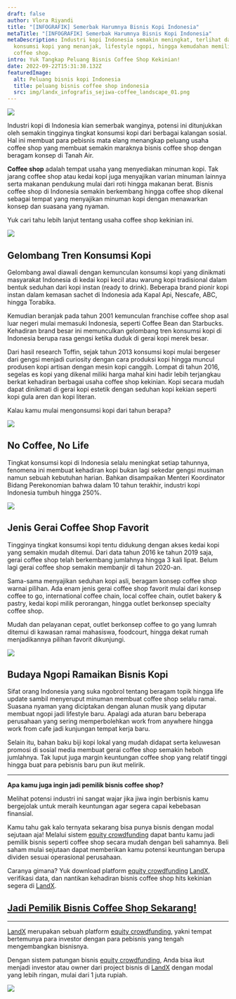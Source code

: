 ```yaml
---
draft: false
author: Vlora Riyandi
title: "[INFOGRAFIK] Semerbak Harumnya Bisnis Kopi Indonesia"
metaTitle: "[INFOGRAFIK] Semerbak Harumnya Bisnis Kopi Indonesia"
metaDescription: Industri kopi Indonesia semakin meningkat, terlihat data
  konsumsi kopi yang menanjak, lifestyle ngopi, hingga kemudahan memiliki bisnis
  coffee shop.
intro: Yuk Tangkap Peluang Bisnis Coffee Shop Kekinian!
date: 2022-09-22T15:31:38.132Z
featuredImage:
  alt: Peluang bisnis kopi Indonesia
  title: peluang bisnis coffee shop indonesia
  src: img/landx_infografis_sejiwa-coffee_landscape_01.png
---
```

![](https://lh6.googleusercontent.com/2QqRyvN9IMFoaiupCuW2-QHHt-hD_vtsDsuJy7wRhBxVNe-ZjXyNBp5gCJvIPkDehf3fgGXfDSHh-oea128bJwejvwgkCCZ7lX8sQGsWlYnN0ZqQh_d4dP_fiNcCT0Q2_3YA6pj4kp0EitQbjF2-va3KogTAu-jp9vzesNyBl44TfBB8MVRYo8jgdg)

Industri kopi di Indonesia kian semerbak wanginya, potensi ini ditunjukkan oleh semakin tingginya tingkat konsumsi kopi dari berbagai kalangan sosial. Hal ini membuat para pebisnis mata elang menangkap peluang usaha coffee shop yang membuat semakin maraknya bisnis coffee shop dengan beragam konsep di Tanah Air. 

**Coffee shop** adalah tempat usaha yang menyediakan minuman kopi. Tak jarang coffee shop atau kedai kopi juga menyajikan varian minuman lainnya serta makanan pendukung mulai dari roti hingga makanan berat. Bisnis coffee shop di Indonesia semakin berkembang hingga coffee shop dikenal sebagai tempat yang menyajikan minuman kopi dengan menawarkan konsep dan suasana yang nyaman.

Yuk cari tahu lebih lanjut tentang usaha coffee shop kekinian ini.

![](https://lh3.googleusercontent.com/wUtMBNzhC56uV1cRWUj9i4Wqv68TxdQY68kSfZXMEJwEVrKgSoV2Kf9bVIYhFAyg2mRnse7EBGjrDZVMD-IU5FXCq6Ab3ltg7mnV9zKr1RSS_uOg5MwnGi56QtVvsdfaZRdxc7DtPdLI58Wj3vR9pUJVNIrwX-nf3EoNJQvMUU99qBkn1hbl1RHwUQ)

## Gelombang Tren Konsumsi Kopi

Gelombang awal diawali dengan kemunculan konsumsi kopi yang dinikmati masyarakat Indonesia di kedai kopi kecil atau warung kopi tradisional dalam bentuk seduhan dari kopi instan (ready to drink). Beberapa brand pionir kopi instan dalam kemasan sachet di Indonesia ada Kapal Api, Nescafe, ABC, hingga Torabika.

Kemudian beranjak pada tahun 2001 kemunculan franchise coffee shop asal luar negeri mulai memasuki Indonesia, seperti Coffee Bean dan Starbucks. Kehadiran brand besar ini memunculkan gelombang tren konsumsi kopi di Indonesia berupa rasa gengsi ketika duduk di gerai kopi merek besar.

Dari hasil research Toffin, sejak tahun 2013 konsumsi kopi mulai bergeser dari gengsi menjadi curiosity dengan cara produksi kopi hingga muncul produsen kopi artisan dengan mesin kopi canggih. Lompat di tahun 2016, segelas es kopi yang dikenal miliki harga mahal kini hadir lebih terjangkau berkat kehadiran berbagai usaha coffee shop kekinian. Kopi secara mudah dapat dinikmati di gerai kopi estetik dengan seduhan kopi kekian seperti kopi gula aren dan kopi literan. 

Kalau kamu mulai mengonsumsi kopi dari tahun berapa?

![](https://lh3.googleusercontent.com/yPwigYT4p992XvQvE9wbMdYh3jlJwJbD_x55P0c_oddZCu_Xm3v16FM2VES3B-14bseuRMoyluK6991r9ti9tBQQJosyELOypqM3B6CzoIIKETKO013nQs6oPnm1iQ5KklIQQ_6eqDzFDufaEVtV2a0m8BHDtX1r0RmV_4eBYdkWP_buzDOVSHx0Nw)

## No Coffee, No Life

Tingkat konsumsi kopi di Indonesia selalu meningkat setiap tahunnya, fenomena ini membuat kehadiran kopi bukan lagi sekedar gengsi musiman namun sebuah kebutuhan harian. Bahkan disampaikan Menteri Koordinator Bidang Perekonomian bahwa dalam 10 tahun terakhir, industri kopi Indonesia tumbuh hingga 250%. 

![](https://lh4.googleusercontent.com/1Gfht4dEwmZPgNZlwcPxN5deLW_jvNy9M7fG8ReKeCW9ZGOThcUTs07KF4Y3McWXCp03Qmkipqa-ueQ7dBJ96eIo0iWD8ADMLbdq_oEU4xrFwuxSIKGnH_yEO0wiekRvPQQEjGgqDIHbdMNB8eNexHMNlLLd0MhGtaPNDGZroiRe6a_dZdRo7ftZHg)

## Jenis Gerai Coffee Shop Favorit 

Tingginya tingkat konsumsi kopi tentu didukung dengan akses kedai kopi yang semakin mudah ditemui. Dari data tahun 2016 ke tahun 2019 saja, gerai coffee shop telah berkembang jumlahnya hingga 3 kali lipat. Belum lagi gerai coffee shop semakin membanjir di tahun 2020-an.

Sama-sama menyajikan seduhan kopi asli, beragam konsep coffee shop warnai pilihan. Ada enam jenis gerai coffee shop favorit mulai dari konsep coffee to go, international coffee chain, local coffee chain, outlet bakery & pastry, kedai kopi milik perorangan, hingga outlet berkonsep specialty coffee shop.

Mudah dan pelayanan cepat, outlet berkonsep coffee to go yang lumrah ditemui di kawasan ramai mahasiswa, foodcourt, hingga dekat rumah menjadikannya pilihan favorit dikunjungi.

![](https://lh5.googleusercontent.com/VNCtziYmzPPWXrGNSfmN3ED2QyNX8YumghbliAu-Gc2o_bM3aik5RQWIzUe_Ugv65oobQUUnjyrIntd9GRzirsD6PheRVF2VfWaMYuJt0ZzW__AfjGY0Pck7qRn80AXNbjFGDFOXPYp2ysC1nWdoH4iNZI0xd2fZUIkWXTKsmbM23oSSzXFxadcyiw)

## Budaya Ngopi Ramaikan Bisnis Kopi

Sifat orang Indonesia yang suka ngobrol tentang beragam topik hingga life update sambil menyeruput minuman membuat coffee shop selalu ramai. Suasana nyaman yang diciptakan dengan alunan musik yang diputar membuat ngopi jadi lifestyle baru. Apalagi ada aturan baru beberapa perusahaan yang sering memperbolehkan work from anywhere hingga work from cafe jadi kunjungan tempat kerja baru.

Selain itu, bahan baku biji kopi lokal yang mudah didapat serta keluwesan promosi di sosial media membuat gerai coffee shop semakin heboh jumlahnya. Tak luput juga margin keuntungan coffee shop yang relatif tinggi hingga buat para pebisnis baru pun ikut melirik.

- - -

**Apa kamu juga ingin jadi pemilik bisnis coffee shop?**

Melihat potensi industri ini sangat wajar jika jiwa ingin berbisnis kamu bergejolak untuk meraih keuntungan agar segera capai kebebasan finansial. 

Kamu tahu gak kalo ternyata sekarang bisa punya bisnis dengan modal sejutaan aja! Melalui sistem [equity crowdfunding](https://landx.id/) dapat bantu kamu jadi pemilik bisnis seperti coffee shop secara mudah dengan beli sahamnya. Beli saham mulai sejutaan dapat memberikan kamu potensi keuntungan berupa dividen sesuai operasional perusahaan.

Caranya gimana? Yuk download platform [equity crowdfunding](https://landx.id/) [LandX](https://landx.id/), verifikasi data, dan nantikan kehadiran bisnis coffee shop hits kekinian segera di [LandX](https://landx.id/).

## [Jadi Pemilik Bisnis Coffee Shop Sekarang!](https://app.landx.id/?utm_source=Organic+Page&utm_medium=Content+Blog&utm_campaign=BlogLandX&utm_id=Blog)

- - -

[LandX](https://landx.id/) merupakan sebuah platform [equity crowdfunding](https://landx.id/), yakni tempat bertemunya para investor dengan para pebisnis yang tengah mengembangkan bisnisnya.

Dengan sistem patungan bisnis [equity crowdfunding](https://landx.id/), Anda bisa ikut menjadi investor atau owner dari project bisnis di [LandX](https://landx.id/) dengan modal yang lebih ringan, mulai dari 1 juta rupiah.

![](https://lh5.googleusercontent.com/ItnbV2k19p7d58j3TAasLhqrDI6NpA3Szz8U7K4W-fcH3tVovvigFLybtLTAD2i2YodgDTrBy1DUg36l9bRdgugkUGjyL0XE5CkT_TcHyob1wjH5hfunLXaki50FQJFjhNMW46KkQrDktm3L89tCT713gQYmhQWgxhX53I0BcyUzW-7M8wpCfj8__g)